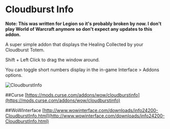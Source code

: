 # Cloudburst Info

**Note:  This was written for Legion so it's probably broken by now.  I don't play World of Warcraft anymore so don't expect any updates to this addon.**

A super simple addon that displays the Healing Collected by your Cloudburst Totem.

Shift + Left Click to drag the window around.

You can toggle short numbers display in the in-game Interface > Addons options.

![CloudburstInfo](https://cloud.githubusercontent.com/assets/111012/18548002/3d281536-7afb-11e6-8dfa-ea656cc0c540.png)

##Curse
[https://mods.curse.com/addons/wow/cloudburstinfo](https://mods.curse.com/addons/wow/cloudburstinfo)

##WoWInterface
[http://www.wowinterface.com/downloads/info24200-CloudburstInfo.html](http://www.wowinterface.com/downloads/info24200-CloudburstInfo.html)
